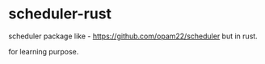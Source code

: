 # scheduler-rust

scheduler package like - https://github.com/opam22/scheduler but in rust.

for learning purpose.
